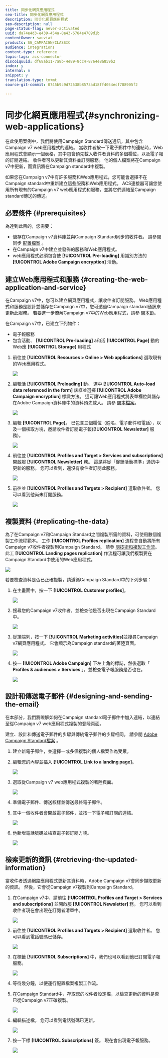 ```yaml
---
title: 同步化網頁應用程式
seo-title: 同步化網頁應用程式
description: 同步化網頁應用程式
seo-description: null
page-status-flag: never-activated
uuid: da74e4d3-e439-454a-8a43-6784e4789d1b
contentOwner: sauviat
products: SG_CAMPAIGN/CLASSIC
audience: integrations
content-type: reference
topic-tags: acs-connector
discoiquuid: df68ab11-7a8b-4e89-8cc4-8764e8a859b2
index: y
internal: n
snippet: y
translation-type: tm+mt
source-git-commit: 0745b9c9d72538b8573ad18ff4054ecf788905f2

---
```



# 同步化網頁應用程式{#synchronizing-web-applications}

在此使用案例中，我們將使用Campaign Standard傳送通訊，其中包含Campaign v7 web應用程式的連結。 當收件者按一下電子郵件中的連結時，Web應用程式會顯示一個表格，其中包含預先載入收件者資料的多個欄位，以及電子報的訂閱連結。 收件者可以更新其資料並訂閱服務。 他的個人檔案將在Campaign v7中更新，而資訊將在Campaign standard中複製。

如果您在Campaign v7中有許多服務和Web應用程式，您可能會選擇不在Campaign standard中重新建立這些服務和Web應用程式。 ACS連接器可讓您使用所有現有的Campaign v7 web應用程式和服務，並將它們連結至Campaign standard傳送的傳送。

## 必要條件 {#prerequisites}

為達到此目的，您需要：

* 儲存在Campaign v7資料庫並與Campaign Standard同步的收件者。 請參閱同步 [配置檔案](../../integrations/using/synchronizing-profiles.md) 。
* 在Campaign v7中建立並發佈的服務和Web應用程式。
* web應用程式必須包含使 **[!UICONTROL Pre-loading]** 用識別方法的 **[!UICONTROL Adobe Campaign encryption]** 活動。

## 建立Web應用程式和服務 {#creating-the-web-application-and-service}

在Campaign v7中，您可以建立網頁應用程式，讓收件者訂閱服務。 Web應用程式和服務是設計並儲存在Campaign v7中，您可透過Campaign standard通訊來更新此服務。 若要進一步瞭解Campaign v7中的Web應用程式，請參 [閱本節](../../web/using/adding-fields-to-a-web-form.md#subscription-checkboxes)。

在Campaign v7中，已建立下列物件：

* 電子報服務
* 包含活動、 **[!UICONTROL Pre-loading]** a和活 **[!UICONTROL Page]** 動的Web應 **[!UICONTROL Storage]** 用程式

1. 前往並 **[!UICONTROL Resources > Online > Web applications]** 選取現有的Web應用程式。

   ![](assets/acs_connect_lp_2.png)

1. 編輯活 **[!UICONTROL Preloading]** 動。 選中 **[!UICONTROL Auto-load data referenced in the form]** 該框並選擇 **[!UICONTROL Adobe Campaign encryption]** 標識方法。 這可讓Web應用程式將表單欄位與儲存在Adobe Campaign資料庫中的資料預先載入。 請參 [閱本檔案](../../web/using/publishing-a-web-form.md#pre-loading-the-form-data)。

   ![](assets/acs_connect_lp_4.png)

1. 編輯 **[!UICONTROL Page]**。 已包含三個欄位（姓名、電子郵件和電話），以及一個核取方塊，邀請收件者訂閱電子報(**[!UICONTROL Newsletter]** 服務)。

   ![](assets/acs_connect_lp_3.png)

1. 前往並 **[!UICONTROL Profiles and Target > Services and subscriptions]** 開啟服 **[!UICONTROL Newsletter]** 務。 這是將從「促銷活動標準」通訊中更新的服務。 您可以看到，還沒有收件者訂閱此服務。

   ![](assets/acs_connect_lp_5.png)

1. 前往並 **[!UICONTROL Profiles and Targets > Recipient]** 選取收件者。 您可以看到他尚未訂閱服務。

   ![](assets/acs_connect_lp_6.png)

## 複製資料 {#replicating-the-data}

為了在Campaign v7和Campaign Standard之間複製所需的資料，可使用數個複製工作流程範本。 工作 **[!UICONTROL Profiles replication]** 流程會自動將所有Campaign v7收件者複製到Campaign Standard。 請參 [閱技術和複製工作流](../../integrations/using/acs-connector-principles-and-data-cycle.md#technical-and-replication-workflows)。 此工 **[!UICONTROL Landing pages replication]** 作流程可讓我們複製要在Campaign Standard中使用的Web應用程式。

![](assets/acs_connect_lp_1.png)

若要檢查資料是否已正確複製，請遵循Campaign Standard中的下列步驟：

1. 在主畫面中，按一下 **[!UICONTROL Customer profiles]**。

   ![](assets/acs_connect_lp_7.png)

1. 搜尋您的Campaign v7收件者，並檢查他是否出現在Campaign Standard中。

   ![](assets/acs_connect_lp_8.png)

1. 從頂端列，按一下 **[!UICONTROL Marketing activities]**&#x200B;並搜尋Campaign v7網頁應用程式。 它會顯示為Campaign standard的著陸頁面。

   ![](assets/acs_connect_lp_9.png)

1. 按一 **[!UICONTROL Adobe Campaign]** 下左上角的標誌，然後選取「 **Profiles &amp; audiences > Services** 」，並檢查電子報服務是否也在。

   ![](assets/acs_connect_lp_10.png)

## 設計和傳送電子郵件 {#designing-and-sending-the-email}

在本部分，我們將瞭解如何在Campaign standard電子郵件中加入連結，以連結至從Campaign v7 web應用程式複製的登陸頁面。

建立、設計和傳送電子郵件的步驟與傳統電子郵件的步驟相同。 請參閱 [Adobe Campaign Standard檔案](https://helpx.adobe.com/support/campaign/standard.html) 。

1. 建立新電子郵件，並選擇一或多個複製的個人檔案作為受眾。
1. 編輯您的內容並插入 **[!UICONTROL Link to a landing page]**。

   ![](assets/acs_connect_lp_12.png)

1. 選取從Campaign v7 web應用程式複製的著陸頁面。

   ![](assets/acs_connect_lp_13.png)

1. 準備電子郵件、傳送校樣並傳送最終電子郵件。
1. 其中一個收件者會開啟電子郵件，並按一下電子報訂閱的連結。

   ![](assets/acs_connect_lp_14.png)

1. 他新增電話號碼並檢查電子報訂閱方塊。

   ![](assets/acs_connect_lp_15.png)

## 檢索更新的資訊 {#retrieving-the-updated-information}

當收件者透過網路應用程式更新其資料時，Adobe Campaign v7會同步擷取更新的資訊。 然後，它會從Campaign v7複製到Campaign Standard。

1. 在Campaign v7中，請前往 **[!UICONTROL Profiles and Target > Services and subscriptions]** 並開啟服 **[!UICONTROL Newsletter]** 務。 您可以看到收件者現在會出現在訂閱者清單中。

   ![](assets/acs_connect_lp_16.png)

1. 前往並 **[!UICONTROL Profiles and Targets > Recipient]** 選取收件者。 您可以看到電話號碼已儲存。

   ![](assets/acs_connect_lp_17.png)

1. 在標籤 **[!UICONTROL Subscriptions]** 中，我們也可以看到他已訂閱電子報服務。

   ![](assets/acs_connect_lp_18.png)

1. 等待幾分鐘，以便運行配置檔案複製工作流。
1. 在Campaign Standard中，存取您的收件者設定檔，以檢查更新的資料是否已從Campaign v7正確複製。

   ![](assets/acs_connect_lp_19.png)

1. 編輯描述檔。 您可以看到電話號碼已更新。

   ![](assets/acs_connect_lp_20.png)

1. 按一下標 **[!UICONTROL Subscriptions]** 簽。 現在會出現電子報服務。

   ![](assets/acs_connect_lp_21.png)

